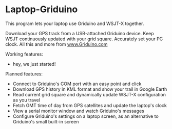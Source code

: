 # Laptop-Griduino
This program lets your laptop use Griduino and WSJT-X together.

Download your GPS track from a USB-attached Griduino device. Keep WSJT continuously updated with your grid square. Accurately set your PC clock. All this and more from www.Griduino.com

Working features:

* hey, we just started!

Planned features:

* Connect to Griduino's COM port with an easy point and click
* Download GPS history in KML format and show your trail in Google Earth
* Read current grid square and dynamically update WSJT-X configuration as you travel
* Fetch GMT time of day from GPS satellites and update the laptop's clock
* View a serial monitor window and watch Griduino's messages
* Configure Griduino's settings on a laptop screen, as an alternative to Griduino's small built-in screen
